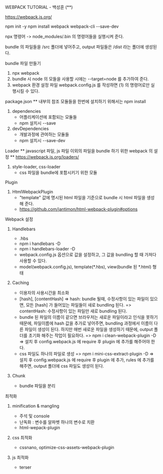 WEBPACK TUTORIAL
        - 백성훈 (**)

https://webpack.js.org/

npm init -y
npm install webpack webpack-cli --save-dev

npx 명령어 -> node_modules/.bin 의 명령어들을 실행시켜 준다.

bundle 의 파일들을 /src 폴더에 넣어주고,
output 파일들은 /dist 라는 폴더에 생성된다.

bundle 파일 만들기
1. npx webpack
2. bundle 시 node 의 모들을 사용할 시에는 --target=node 를 추가하여 준다.
3. webpack 환경 설정 파일 webpack.config.js 를 작성하면 (1) 의 명령어로만 실행시킬 수 있다.

package.json
** 내부의 참조 모듈들을 한번에 설치하기 위해서는 npm install
1. dependencies
    - 어플리케이션에 포함되는 모듈들
    - npm 설치시 --save
2. devDependencies
    - 개발과정에 관여하는 모듈들
    - npm 설치시 --save-dev

Loader
** javascript 파일, js 파일 이외의 파일을 bundle 하기 위한 webpack 의 설정
** https://webpack.js.org/loaders/
1. style-loader, css-loader
    - css 파일을 bundle에 포함시키기 위한 모듈

Plugin
1. HtmlWebpackPlugin
    - "template" 값에 명시된 html 파일을 기준으로 bundle 시 html 파일을 생성해 준다.
    - https://github.com/jantimon/html-webpack-plugin#options

Webpack 설정
1. Handlebars
    - .hbs
    - npm i handlebars -D
    - npm i handlebars-loader -D
    - webpack.config.js 옵션으로 값을 설정하고, 그 값을 bundling 할 때 가져다 사용할 수 있다.
    - model(webpack.config.js), template(*.hbs), view(bundle 된 *.html) 형태

2. Caching
    - 이용자의 사용시간을 최소화
    - [hash], [contentHash]
        => hash: bundle 될때, 수정사항이 있는 파일이 있으면, 모든 [hash] 가 들어있는 파일들이 새로 bundling 된다.
        => contentHash: 수정사항이 있는 파일만 새로 bundling 된다.
    - bundle 된 파일의 이름이 같으면 브라우저는 새로운 파일이라고 인식을 못하기 때문에, 파일이름에 hash 값을 추가로 넣어주면,
        bundling 과정에서 이름이 다른 파일이 생성이 된다. 하지만 매번 새로운 파일을 생성하기 때문에, output 폴더를 초기화 해주는 작업이 필요하다.
        => npm i clean-webpack-plugin -D
        => 설치 후 config.webpack.js 에 require 후 plugin 에 추가를 해주어야 한다.
    - css 파일도 하나의 파일로 생성
        => npm i mini-css-extract-plugin -D
        => 설치 후 config.webpack.js 에 require 후 plugin 에 추가, rules 에 추가를 해주면, output 폴더에 css 파일도 생성이 된다.

3. Chunk
    - bundle 파일을 분리

최적화
1. minification & mangling
    - 주석 및 console
    - 난독화 : 변수를 알파벳 하나의 변수로 치환
    - html-wepack-plugin

2. css 최적화
    - cssnano, optimize-css-assets-webpack-plugin

3. js 최적화
    - terser